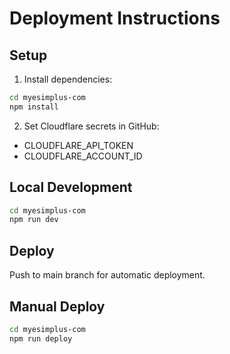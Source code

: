 # Deployment Instructions

## Setup

1. Install dependencies:
```bash
cd myesimplus-com
npm install
```

2. Set Cloudflare secrets in GitHub:
- CLOUDFLARE_API_TOKEN
- CLOUDFLARE_ACCOUNT_ID

## Local Development

```bash
cd myesimplus-com
npm run dev
```

## Deploy

Push to main branch for automatic deployment.

## Manual Deploy

```bash
cd myesimplus-com
npm run deploy
```